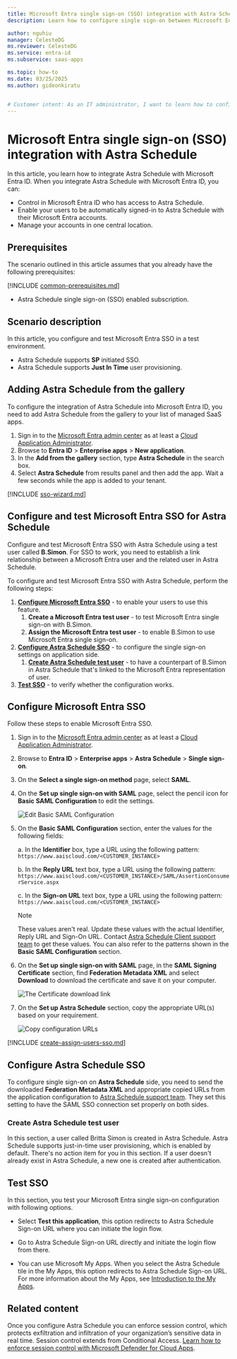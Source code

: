 ```yaml
---
title: Microsoft Entra single sign-on (SSO) integration with Astra Schedule
description: Learn how to configure single sign-on between Microsoft Entra ID and Astra Schedule.

author: nguhiu
manager: CelesteDG
ms.reviewer: CelesteDG
ms.service: entra-id
ms.subservice: saas-apps

ms.topic: how-to
ms.date: 03/25/2025
ms.author: gideonkiratu


# Customer intent: As an IT administrator, I want to learn how to configure single sign-on between Microsoft Entra ID and Astra Schedule so that I can control who has access to Astra Schedule, enable automatic sign-in with Microsoft Entra accounts, and manage my accounts in one central location.
---
```


# Microsoft Entra single sign-on (SSO) integration with Astra Schedule

In this article,  you learn how to integrate Astra Schedule with Microsoft Entra ID. When you integrate Astra Schedule with Microsoft Entra ID, you can:

* Control in Microsoft Entra ID who has access to Astra Schedule.
* Enable your users to be automatically signed-in to Astra Schedule with their Microsoft Entra accounts.
* Manage your accounts in one central location.

## Prerequisites

The scenario outlined in this article assumes that you already have the following prerequisites:

[!INCLUDE [common-prerequisites.md](~/identity/saas-apps/includes/common-prerequisites.md)]
* Astra Schedule single sign-on (SSO) enabled subscription.

## Scenario description

In this article,  you configure and test Microsoft Entra SSO in a test environment.

* Astra Schedule supports **SP** initiated SSO.
* Astra Schedule supports **Just In Time** user provisioning.

## Adding Astra Schedule from the gallery

To configure the integration of Astra Schedule into Microsoft Entra ID, you need to add Astra Schedule from the gallery to your list of managed SaaS apps.

1. Sign in to the [Microsoft Entra admin center](https://entra.microsoft.com) as at least a [Cloud Application Administrator](~/identity/role-based-access-control/permissions-reference.md#cloud-application-administrator).
1. Browse to **Entra ID** > **Enterprise apps** > **New application**.
1. In the **Add from the gallery** section, type **Astra Schedule** in the search box.
1. Select **Astra Schedule** from results panel and then add the app. Wait a few seconds while the app is added to your tenant.

 [!INCLUDE [sso-wizard.md](~/identity/saas-apps/includes/sso-wizard.md)]


<a name='configure-and-test-azure-ad-sso-for-astra-schedule'></a>

## Configure and test Microsoft Entra SSO for Astra Schedule

Configure and test Microsoft Entra SSO with Astra Schedule using a test user called **B.Simon**. For SSO to work, you need to establish a link relationship between a Microsoft Entra user and the related user in Astra Schedule.

To configure and test Microsoft Entra SSO with Astra Schedule, perform the following steps:

1. **[Configure Microsoft Entra SSO](#configure-azure-ad-sso)** - to enable your users to use this feature.
    1. **Create a Microsoft Entra test user** - to test Microsoft Entra single sign-on with B.Simon.
    1. **Assign the Microsoft Entra test user** - to enable B.Simon to use Microsoft Entra single sign-on.
1. **[Configure Astra Schedule SSO](#configure-astra-schedule-sso)** - to configure the single sign-on settings on application side.
    1. **[Create Astra Schedule test user](#create-astra-schedule-test-user)** - to have a counterpart of B.Simon in Astra Schedule that's linked to the Microsoft Entra representation of user.
1. **[Test SSO](#test-sso)** - to verify whether the configuration works.

<a name='configure-azure-ad-sso'></a>

## Configure Microsoft Entra SSO

Follow these steps to enable Microsoft Entra SSO.

1. Sign in to the [Microsoft Entra admin center](https://entra.microsoft.com) as at least a [Cloud Application Administrator](~/identity/role-based-access-control/permissions-reference.md#cloud-application-administrator).
1. Browse to **Entra ID** > **Enterprise apps** > **Astra Schedule** > **Single sign-on**.
1. On the **Select a single sign-on method** page, select **SAML**.
1. On the **Set up single sign-on with SAML** page, select the pencil icon for **Basic SAML Configuration** to edit the settings.

   ![Edit Basic SAML Configuration](common/edit-urls.png)

1. On the **Basic SAML Configuration** section, enter the values for the following fields:

    a. In the **Identifier** box, type a URL using the following pattern:
    `https://www.aaiscloud.com/<CUSTOMER_INSTANCE>`

    b. In the **Reply URL** text box, type a URL using the following pattern:
    `https://www.aaiscloud.com/<CUSTOMER_INSTANCE>/SAML/AssertionConsumerService.aspx`
    
    c. In the **Sign-on URL** text box, type a URL using the following pattern:
    `https://www.aaiscloud.com/<CUSTOMER_INSTANCE>`

	> [!NOTE]
	> These values aren't real. Update these values with the actual Identifier, Reply URL and Sign-On URL. Contact [Astra Schedule Client support team](https://help.adastra.live) to get these values. You can also refer to the patterns shown in the **Basic SAML Configuration** section.

1. On the **Set up single sign-on with SAML** page, in the **SAML Signing Certificate** section,  find **Federation Metadata XML** and select **Download** to download the certificate and save it on your computer.

	![The Certificate download link](common/metadataxml.png)

1. On the **Set up Astra Schedule** section, copy the appropriate URL(s) based on your requirement.

	![Copy configuration URLs](common/copy-configuration-urls.png)

<a name='create-an-azure-ad-test-user'></a>

[!INCLUDE [create-assign-users-sso.md](~/identity/saas-apps/includes/create-assign-users-sso.md)]

## Configure Astra Schedule SSO

To configure single sign-on on **Astra Schedule** side, you need to send the downloaded **Federation Metadata XML** and appropriate copied URLs from the application configuration to [Astra Schedule support team](mailto:cloudoperations@aais.com). They set this setting to have the SAML SSO connection set properly on both sides.

### Create Astra Schedule test user

In this section, a user called Britta Simon is created in Astra Schedule. Astra Schedule supports just-in-time user provisioning, which is enabled by default. There's no action item for you in this section. If a user doesn't already exist in Astra Schedule, a new one is created after authentication.

## Test SSO 

In this section, you test your Microsoft Entra single sign-on configuration with following options. 

* Select **Test this application**, this option redirects to Astra Schedule Sign-on URL where you can initiate the login flow. 

* Go to Astra Schedule Sign-on URL directly and initiate the login flow from there.

* You can use Microsoft My Apps. When you select the Astra Schedule tile in the My Apps, this option redirects to Astra Schedule Sign-on URL. For more information about the My Apps, see [Introduction to the My Apps](https://support.microsoft.com/account-billing/sign-in-and-start-apps-from-the-my-apps-portal-2f3b1bae-0e5a-4a86-a33e-876fbd2a4510).


## Related content

Once you configure Astra Schedule you can enforce session control, which protects exfiltration and infiltration of your organization’s sensitive data in real time. Session control extends from Conditional Access. [Learn how to enforce session control with Microsoft Defender for Cloud Apps](/cloud-app-security/proxy-deployment-any-app).
